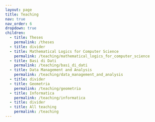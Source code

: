 ```yaml
---
layout: page
title: Teaching
nav: true
nav_order: 6
dropdown: true
children:
  - title: Theses
    permalink: /theses
  - title: divider
  - title: Mathematical Logics for Computer Science
    permalink: /teaching/mathematical_logics_for_computer_science
  - title: Basi di Dati
    permalink: /teaching/basi_di_dati
  - title: Data Management and Analysis
    permalink: /teaching/data_management_and_analysis
  - title: divider
  - title: Geometria
    permalink: /teaching/geometria
  - title: Informatica
    permalink: /teaching/informatica
  - title: divider
  - title: All teaching
    permalink: /teaching
---
```

